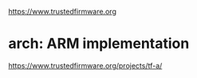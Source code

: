 https://www.trustedfirmware.org

# arch: ARM implementation
https://www.trustedfirmware.org/projects/tf-a/
